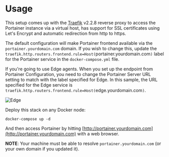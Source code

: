 # Usage

This setup comes up with the [Traefik](https://github.com/containous/traefik) v2.2.8 reverse proxy to access the Portainer instance via a virtual host, has support for SSL certificates using Let's Encrypt and automatic redirection from http to https.

The default configuration will make Portainer frontend available via the `portainer.yourdomain.com` domain. If you wish to change this, update the `traefik.http.routers.frontend.rule=Host(`portainer.yourdomain.com`)` label for the Portainer service in the `docker-compose.yml` file.

If you're going to use Edge agents. When you set up the endpoint from Portainer Configuration, you need to change the Portainer Server URL setting to match with the label specified for Edge. In this sample, the URL specified for the Edge service is `traefik.http.routers.frontend.rule=Host(`edge.yourdomain.com`)`.

![Edge](/edge.png)

Deploy this stack on any Docker node:

```
docker-compose up -d
```

And then access Portainer by hitting [http://portainer.yourdomain.com](http://portainer.yourdomain.com) with a web browser.

**NOTE**: Your machine must be able to resolve `portainer.yourdomain.com` (or your own domain if you updated it).
